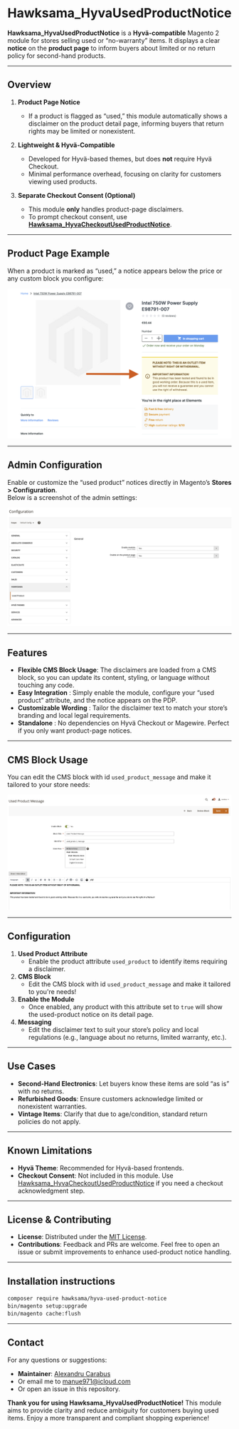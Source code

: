 # Hawksama_HyvaUsedProductNotice

**Hawksama_HyvaUsedProductNotice** is a **Hyvä-compatible** Magento 2 module for stores selling used or “no-warranty” items. It displays a clear **notice** on the **product page** to inform buyers about limited or no return policy for second-hand products.

---

## Overview

1. **Product Page Notice**
    - If a product is flagged as “used,” this module automatically shows a disclaimer on the product detail page, informing buyers that return rights may be limited or nonexistent.

2. **Lightweight & Hyvä-Compatible**
    - Developed for Hyvä-based themes, but does **not** require Hyvä Checkout.
    - Minimal performance overhead, focusing on clarity for customers viewing used products.

3. **Separate Checkout Consent (Optional)**
    - This module **only** handles product-page disclaimers.
    - To prompt checkout consent, use **[Hawksama_HyvaCheckoutUsedProductNotice](https://github.com/hawksama/hyva-checkout-used-product-notice)**.

---

## Product Page Example

When a product is marked as “used,” a notice appears below the price or any custom block you configure:

![Used Product Page](docs/images/used-product-PDP.png)

---

## Admin Configuration

Enable or customize the “used product” notices directly in Magento’s **Stores > Configuration**.  
Below is a screenshot of the admin settings:

![Admin Configuration](docs/images/admin-config.png)

---

## Features

- **Flexible CMS Block Usage**: The disclaimers are loaded from a CMS block, so you can update its content, styling, or language without touching any code.
- **Easy Integration** : Simply enable the module, configure your “used product” attribute, and the notice appears on the PDP.
- **Customizable Wording** : Tailor the disclaimer text to match your store’s branding and local legal requirements.
- **Standalone** : No dependencies on Hyvä Checkout or Magewire. Perfect if you only want product-page notices.

---

## CMS Block Usage

You can edit the CMS block with id `used_product_message` and make it tailored to your store needs:

![CMS Block Example](docs/images/cms-block.png)

---

## Configuration

1. **Used Product Attribute**
    - Enable the product attribute `used_product` to identify items requiring a disclaimer.
2. **CMS Block**
   - Edit the CMS block with id `used_product_message` and make it tailored to you're needs!
2. **Enable the Module**
    - Once enabled, any product with this attribute set to `true` will show the used-product notice on its detail page.
3. **Messaging**
    - Edit the disclaimer text to suit your store’s policy and local regulations (e.g., language about no returns, limited warranty, etc.).

---

## Use Cases

- **Second-Hand Electronics**: Let buyers know these items are sold “as is” with no returns.
- **Refurbished Goods**: Ensure customers acknowledge limited or nonexistent warranties.
- **Vintage Items**: Clarify that due to age/condition, standard return policies do not apply.

---

## Known Limitations

- **Hyvä Theme**: Recommended for Hyvä-based frontends.
- **Checkout Consent**: Not included in this module. Use [Hawksama_HyvaCheckoutUsedProductNotice](https://github.com/hawksama/hyva-checkout-used-product-notice) if you need a checkout acknowledgment step.

---

## License & Contributing

- **License**: Distributed under the [MIT License](LICENSE).
- **Contributions**: Feedback and PRs are welcome. Feel free to open an issue or submit improvements to enhance used-product notice handling.

---

## Installation instructions

```bash
composer require hawksama/hyva-used-product-notice
bin/magento setup:upgrade
bin/magento cache:flush
```

---

## Contact

For any questions or suggestions:
- **Maintainer**: [Alexandru Carabus](https://www.linkedin.com/in/alexandru-manuel-carabus/)
- Or email me to [manue971@icloud.com](mailto:manue971@icloud.com)
- Or open an issue in this repository.

**Thank you for using Hawksama_HyvaUsedProductNotice!** This module aims to provide clarity and reduce ambiguity for customers buying used items. Enjoy a more transparent and compliant shopping experience!  


